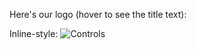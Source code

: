 Here's our logo (hover to see the title text):

Inline-style: 
![Controls](https://cdn.modrinth.com/data/N3CzASyr/images/dee2ac0695a18044f60e62bf75c5d3a94de57bd6.png "Visualised Controls (<3 comic sans)")